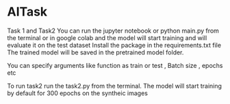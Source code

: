 # AITask
Task 1 and Task2
You can run the jupyter notebook or python main.py from the terminal or in google colab and the model will start training and will evaluate it on the test dataset
Install the package in the requirements.txt file
The trained model will be saved in the pretrained model folder.

You can specify arguments like function as train or test , Batch size , epochs etc

To run task2 run the task2.py from the terminal. The model will start training by default for 300 epochs on the syntheic images
